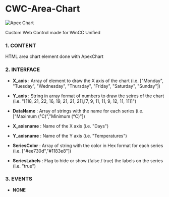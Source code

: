 # CWC-Area-Chart

<img src="https://apexcharts.com/wp-content/themes/apexcharts/img/apexcharts-logo-white-trimmed.svg" alt="Apex Chart"/>

Custom Web Control made for WinCC Unified

### 1. CONTENT

HTML area chart element done with ApexChart

### 2. INTERFACE

  - **X_axis** : Array of element to draw the X axis of the chart (i.e. ["Monday", "Tuesday", "Wednesday", "Thursday", "Friday", "Saturday", "Sunday"])

  - **Y_axis** : String in array format of numbers to draw the seires of the chart (i.e. "[[18, 21, 22, 16, 19, 21, 21, 21],[7, 9, 11, 11, 9, 12, 11, 11]]")
  
  - **DataName** : Array of strings with the name for each series (i.e. ["Maximum (°C)","Minimum (°C)"])
    
  - **X_axisname** : Name of the X axis (i.e. "Days")
  
  - **Y_axisname** : Name of the Y axis (i.e. "Temperatures")

  - **SeriesColor** : Array of string with the color in Hex format for each series (i.e. ["#ee730d","#1183e8"])
  
  - **SeriesLabels** : Flag to hide or show (false / true) the labels on the series (i.e. "true")
  
### 3. EVENTS

  - **NONE**
